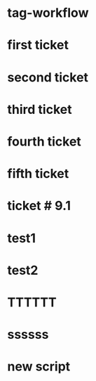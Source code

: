 # tag-workflow

# first ticket
# second ticket

# third ticket
# fourth ticket

# fifth ticket

# ticket # 9.1
# test1
# test2

# TTTTTT
# ssssss

# new script
